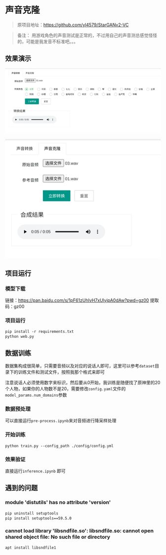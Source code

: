 # 声音克隆

> 原项目地址：https://github.com/yl4579/StarGANv2-VC

> 备注： 用游戏角色的声音测试是正常的，不过用自己的声音测总感觉怪怪的，可能是我发音不标准吧。。。

## 效果演示

![](images/3ad20050.png)

![](images/0328c738.png)

## 项目运行

### 模型下载

链接：https://pan.baidu.com/s/1pF61zUhIvH7xUlyjpA0dAw?pwd=gz00 
提取码：gz00 

### 项目运行

```shell
pip install -r requirements.txt
python web.py
```

## 数据训练

数据集构成很简单，只需要音频以及对应的说话人即可，这里可以参考`dataset`目录下的训练文件和测试文件，按照我那个格式来即可

注意说话人必须使用数字来标识，然后要从0开始，我训练是随便找了原神里的20个人物，如果你的人物数不是20，需要修改`config.yaml`文件的`model_params.num_domains`参数

### 数据预处理

可以直接运行`pre-process.ipynb`来对音频进行降采样处理

### 开始训练

```shell
python train.py --config_path ./config/config.yml
```

### 效果验证

直接运行`inference.ipynb` 即可

## 遇到的问题

### module 'distutils' has no attribute 'version'

```shell
pip uninstall setuptools
pip install setuptools==59.5.0
```

### cannot load library 'libsndfile.so': libsndfile.so: cannot open shared object file: No such file or directory

```shell
apt install libsndfile1
```
